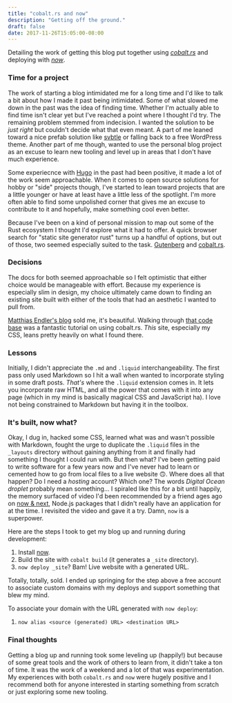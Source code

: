 ```yaml
---
title: "cobalt.rs and now"
description: "Getting off the ground."
draft: false
date: 2017-11-26T15:05:00-08:00
---
```


Detailing the work of getting this blog put together using
_[cobalt.rs](https://github.com/cobalt-org/cobalt.rs)_ and deploying
with _[now](https://zeit.co/now)_.

### Time for a project
The work of starting a blog intimidated me for a long time and I'd like to talk 
a bit about how I made it past being intimidated. Some of what slowed me down
in the past was the idea of finding time. Whether I'm actually able to find
time isn't clear yet but I've reached a point where I thought I'd try. The
remaining problem stemmed from indecision. I wanted the solution to be 
_just right_ but couldn't decide what that even meant. A part of me leaned 
toward a nice prefab solution like [svbtle](https://svbtle.com/) or falling back 
to a free WordPress theme. Another part of me though, wanted to use the personal 
blog project as an excuse to learn new tooling and level up in areas that I 
don't have much experience.

Some experiecnce with [Hugo](https://gohugo.io/) in the past had been positive, 
it made a lot of the work seem approachable. When it comes to open source 
solutions for hobby or "side" projects though, I've started to lean toward 
projects that are a little younger or have at least have a little less of the
spotlight. I'm more often able to find some unpolished corner that gives me an 
excuse to contribute to it and hopefully, make something cool even better. 

Because I've been on a kind of personal mission to map out some of the 
Rust ecosystem I thought I'd explore what it had to offer. A quick 
browser search for "static site generator rust" turns up a handful of options, 
but out of those, two seemed especially
suited to the task.
[Gutenberg](https://github.com/Keats/gutenberg) and
[cobalt.rs](https://github.com/cobalt-org/cobalt.rs).

### Decisions
The docs for both seemed approachable so I felt optimistic that either choice
would be manageable with effort. Because my experience is especially slim in
design, my choice ultimately came down to finding an existing site built with
either of the tools that had an aesthetic I wanted to pull from.

[Matthias Endler's blog](https://matthias-endler.de/) sold me, it's beautiful.
Walking through [that code base](https://github.com/mre/mre.github.io) was a
fantastic tutorial on using cobalt.rs. _This_ site, especially
my CSS, leans pretty heavily on what I found there.

### Lessons
Initially, I didn't appreciate the `.md` and `.liquid` interchangeability. The
first pass only used Markdown so I hit a wall when wanted to incorporate 
styling in some draft posts. _That's_ where the `.liquid` extension comes in.
It lets you incorporate raw HTML, and all the power that comes with it 
into any page (which in my mind is basically magical CSS and JavaScript ha). 
I love not being constrained to Markdown but having it in the toolbox.

### It's built, now what?
Okay, I dug in, hacked some CSS, learned what was and wasn't possible with
Markdown, fought the urge to duplicate the `.liquid` files in the `_layouts`
directory without gaining anything from it and finally had something I thought
I could run with.
But then what? I've been getting paid to write software
for a few years now and I've never had to learn or cemented how to go from local
files to a live website 🙃. Where does all that happen? Do I need a _hosting_
account? Which one? The words _Digital Ocean droplet_ probably mean
something... I spiraled like this for a bit until happily, the memory surfaced 
of video I'd been recommended by a friend ages
ago on [now & next](https://www.youtube.com/watch?v=__b6k2pR3Tg&t=5s),
Node.js packages that I didn't really have an application for
at the time. I revisited the video and gave it a try. Damn, `now` is a 
superpower.

Here are the steps I took to get my blog up and running during development:
1. Install [now](https://zeit.co/download#now-cli).
1. Build the site with `cobalt build` (it generates a `_site` directory).
1. `now deploy _site`? Bam! Live website with a generated URL.

Totally, totally, sold. I ended up springing for the step above a free account 
to associate custom domains with my deploys and support something that blew 
my mind.

To associate your domain with the URL generated with `now deploy`:
1. `now alias <source (generated) URL> <destination URL>`

### Final thoughts
Getting a blog up and running took some leveling up (happily!) but because of
some great tools and the work of others to learn from, it didn't take a ton of
time. It was the work of a weekend and a lot of that was experimentation.
My experiences with both `cobalt.rs` and `now` were hugely positive and
I recommend both for anyone interested in starting something from scratch or
just exploring some new tooling.
